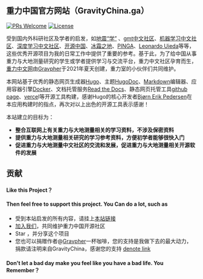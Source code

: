 ## 重力中国官方网站（GravityChina.ga）

[![PRs Welcome](https://img.shields.io/badge/PRs-welcome-brightgreen.svg?style=flat-square)](https://github.com/Gravity-Geodesy-China-Community/Gravity-Geodesy-China-Community.github.io/pulls) [![License](http://img.shields.io/:license-apache-brightgreen.svg)](http://www.apache.org/licenses/LICENSE-2.0.html)

受到国内外科研社区及学者的启发，如[地震“学”](https://seismo-learn.org/) 、[gmt中文社区](https://gmt-china.org/)、[机器学习中文社区](https://www.jiqixuexishequ.com/)、[深度学习中文社区](http://studydl.com/)、[开源中国](https://www.oschina.net/)、[冰霜之地](https://halfrost.com/)、[PINGA](https://www.pinga-lab.org/)、[Leonardo Uieda](https://www.leouieda.com/)等等，这些优秀开源项目为我的日常工作中提供了重要的参考。基于此，为了给中国从事重力与大地测量研究的学生或学者提供学习与交流平台，重力中文社区孕育而生，[重力中文网](https://gravitychina.ga/)由[Gravpher](http://goujianing.ml/)于2021年夏天创建，重力室的小伙伴们共同维护。

本网站基于优秀的静态网页生成器[Hugo](https://gohugo.io/)、主题[HugoDoc](https://github.com/gohugoio/hugoDocs)、[Markdown](https://www.markdownguide.org/)编辑器、应用容器引擎[Docker](https://www.docker.com/)、文档托管服务[Read the Docs](https://readthedocs.org/)、静态网页托管工具[github page](https://pages.github.com/)、[verce](https://vercel.com/)l等开源工具构建，感谢Hugo的核心开发者[Bjørn Erik Pedersen](https://bep.is)在本应用构建时的指点，再次对以上出色的开源工具表示感谢！

本站建立的目标为：

- **整合互联网上有关重力与大地测量相关的学习资料，不涉及保密资料**
- **提供重力与大地测量相关研究的学习参考资料，方便初学者能够很快入门**
- **促进重力与大地测量中文社区的交流和发展，促进重力与大地测量相关开源软件的发展**

## 贡献

#### Like this Project？

#### Then feel free to support this project. You Can do a lot, such as

- 受到本站启发的所有内容，请挂上[本站链接](https://gravitychina.ga/)
- [加入我们](https://github.com/Gravity-Geodesy-China-Community/Gravity-Geodesy-China-Community.github.io/pulse)，共同维护重力中国开源社区
- Star ，并分享这个项目
- 您也可以捐赠作者@[Gravpher](https://goujianing.ml/)一杯咖啡，您的支持是我做下去的最大动力，捐款请注明来自GravityChina，感谢您的支持 [denote link](https://goujianing.ml/blog/denote/)

#### Don't let a bad day make you feel like you have a bad life. You Remember？

